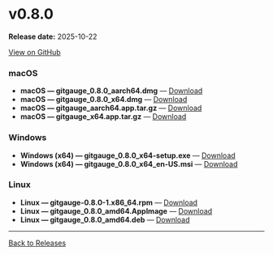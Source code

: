 # v0.8.0

**Release date:** 2025-10-22

[View on GitHub](https://github.com/Monash-FIT3170/2025W1-Commitment/releases/tag/v0.8.0)

### macOS

- **macOS — gitgauge_0.8.0_aarch64.dmg** — [Download](https://github.com/Monash-FIT3170/2025W1-Commitment/releases/download/v0.8.0/gitgauge_0.8.0_aarch64.dmg)
- **macOS — gitgauge_0.8.0_x64.dmg** — [Download](https://github.com/Monash-FIT3170/2025W1-Commitment/releases/download/v0.8.0/gitgauge_0.8.0_x64.dmg)
- **macOS — gitgauge_aarch64.app.tar.gz** — [Download](https://github.com/Monash-FIT3170/2025W1-Commitment/releases/download/v0.8.0/gitgauge_aarch64.app.tar.gz)
- **macOS — gitgauge_x64.app.tar.gz** — [Download](https://github.com/Monash-FIT3170/2025W1-Commitment/releases/download/v0.8.0/gitgauge_x64.app.tar.gz)

### Windows

- **Windows (x64) — gitgauge_0.8.0_x64-setup.exe** — [Download](https://github.com/Monash-FIT3170/2025W1-Commitment/releases/download/v0.8.0/gitgauge_0.8.0_x64-setup.exe)
- **Windows (x64) — gitgauge_0.8.0_x64_en-US.msi** — [Download](https://github.com/Monash-FIT3170/2025W1-Commitment/releases/download/v0.8.0/gitgauge_0.8.0_x64_en-US.msi)

### Linux

- **Linux — gitgauge-0.8.0-1.x86_64.rpm** — [Download](https://github.com/Monash-FIT3170/2025W1-Commitment/releases/download/v0.8.0/gitgauge-0.8.0-1.x86_64.rpm)
- **Linux — gitgauge_0.8.0_amd64.AppImage** — [Download](https://github.com/Monash-FIT3170/2025W1-Commitment/releases/download/v0.8.0/gitgauge_0.8.0_amd64.AppImage)
- **Linux — gitgauge_0.8.0_amd64.deb** — [Download](https://github.com/Monash-FIT3170/2025W1-Commitment/releases/download/v0.8.0/gitgauge_0.8.0_amd64.deb)

---
[Back to Releases](./index.md)
